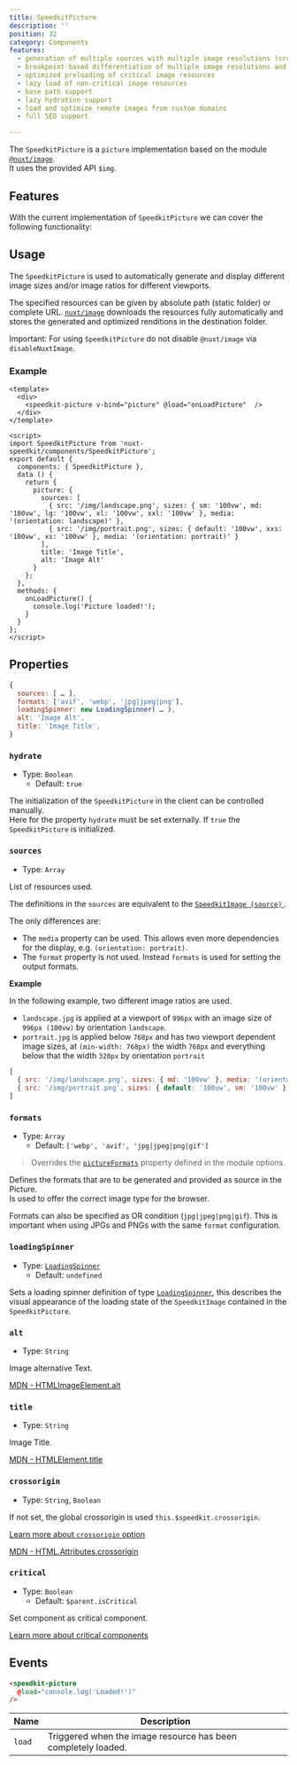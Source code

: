 ```yaml
---
title: SpeedkitPicture
description: ''
position: 32
category: Components
features:
  - generation of multiple sources with multiple image resolutions (srcset)
  - breakpoint-based differentiation of multiple image resolutions and ratios (srcset + media-rule)
  - optimized preloading of critical image resources
  - lazy load of non-critical image resources
  - base path support
  - lazy hydration support
  - load and optimize remote images from custom domains
  - full SEO support

---
```


The `SpeedkitPicture` is a `picture` implementation based on the module [`@nuxt/image`](https://image.nuxtjs.org/).  
It uses the provided API `$img`.

## Features

With the current implementation of `SpeedkitPicture` we can cover the following functionality:

<list :items="features"></list>

## Usage

The `SpeedkitPicture` is used to automatically generate and display different image sizes and/or image ratios for different viewports.

The specified resources can be given by absolute path (static folder) or complete URL. [`nuxt/image`](https://image.nuxtjs.org/) downloads the resources fully automatically and stores the generated and optimized renditions in the destination folder.

<alert type="warning">Important: For using `SpeedkitPicture` do not disable `@nuxt/image` via `disableNuxtImage`.</alert>

### Example

````vue
<template>
  <div>
    <speedkit-picture v-bind="picture" @load="onLoadPicture"  />
  </div>
</template>

<script>
import SpeedkitPicture from 'nuxt-speedkit/components/SpeedkitPicture';
export default {
  components: { SpeedkitPicture },
  data () {
    return {
      picture: {
        sources: [
          { src: '/img/landscape.png', sizes: { sm: '100vw', md: '100vw', lg: '100vw', xl: '100vw', xxl: '100vw' }, media: '(orientation: landscape)' },
          { src: '/img/portrait.png', sizes: { default: '100vw', xxs: '100vw', xs: '100vw' }, media: '(orientation: portrait)' }
        ],
        title: 'Image Title',
        alt: 'Image Alt'
      }
    };
  },
  methods: {
    onLoadPicture() {
      console.log('Picture loaded!');
    }
  }
};
</script>
````

## Properties

````js
{
  sources: [ … ],
  formats: ['avif', 'webp', 'jpg|jpeg|png'],
  loadingSpinner: new LoadingSpinner( … ),
  alt: 'Image Alt',
  title: 'Image Title',
}
````

### `hydrate`
- Type: `Boolean`
  - Default: `true`

The initialization of the `SpeedkitPicture` in the client can be controlled manually.  
Here for the property `hydrate` must be set externally.
If `true` the `SpeedkitPicture` is initialized.

### `sources`
- Type: `Array`

List of resources used.

The definitions in the `sources` are equivalent to the [`SpeedkitImage (source)` ](/components/speedkit-image#source).

The only differences are:
- The `media` property can be used. This allows even more dependencies for the display, e.g. `(orientation: portrait)`.
- The `format` property is not used. Instead `formats` is used for setting the output formats.

**Example**

In the following example, two different image ratios are used.

- `landscape.jpg` is applied at a viewport of `996px` with an image size of `996px (100vw)` by orientation `landscape`.  
- `portrait.jpg` is applied below `768px` and has two viewport dependent image sizes, at `(min-width: 768px)` the width `768px` and everything below that the width `320px` by orientation `portrait`

````js
[
  { src: '/img/landscape.png', sizes: { md: '100vw' }, media: '(orientation: landscape)' },
  { src: '/img/portrait.png', sizes: { default: '100vw', sm: '100vw' }, media: '(orientation: portrait)' }
]
````

### `formats`
- Type: `Array`
  - Default: `['webp', 'avif', 'jpg|jpeg|png|gif']`

> Overrides the [`pictureFormats`](/options#pictureformats) property defined in the module options.

Defines the formats that are to be generated and provided as source in the Picture.  
Is used to offer the correct image type for the browser.

<alert type="warning">Formats can also be specified as OR condition (`jpg|jpeg|png|gif`). This is important when using JPGs and PNGs with the same `format` configuration.</alert>

### `loadingSpinner`
- Type: [`LoadingSpinner`](/classes/loading-spinner)
  - Default: `undefined`

Sets a loading spinner definition of type [`LoadingSpinner`](/classes/loading-spinner), this describes the visual appearance of the loading state of the `SpeedkitImage` contained in the `SpeedkitPicture`.

### `alt`
- Type: `String`

Image alternative Text. 

[MDN - HTMLImageElement.alt](https://developer.mozilla.org/en-US/docs/Web/API/HTMLImageElement/alt)

### `title`
- Type: `String`

Image Title. 

[MDN - HTMLElement.title](https://developer.mozilla.org/en-US/docs/Web/API/HTMLElement/title)

### `crossorigin`
- Type: `String`, `Boolean`

If not set, the global crossorigin is used `this.$speedkit.crossorigin`.

[Learn more about `crossorigin` option](https://nuxt-speedkit.grabarzundpartner.dev/options#crossorigin)

[MDN - HTML.Attributes.crossorigin](https://developer.mozilla.org/en-US/docs/Web/HTML/Attributes/crossorigin)

### `critical`
- Type: `Boolean`
  -  Default: `$parent.isCritical`

Set component as critical component. 

[Learn more about critical components](/usage#critical-prop-for-critical-components)


## Events

````html
<speedkit-picture 
  @load="console.log('Loaded!')" 
/>
````

| Name   | Description                                                   |
| ------ | ------------------------------------------------------------- |
| `load` | Triggered when the image resource has been completely loaded. |
